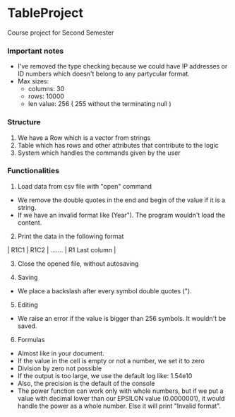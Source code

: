 # TableProject
Course project for Second Semester

### Important notes ###
- I've removed the type checking because we could have IP addresses or ID numbers which doesn't belong to any partycular format.
- Max sizes:
  + columns: 30
  + rows: 10000
  + len value: 256 ( 255 without the terminating null )

### Structure
1. We have a Row which is a vector from strings
2. Table which has rows and other attributes that contribute to the logic
3. System which handles the commands given by the user

### Functionalities

1. Load data from csv file with "open" command
-  We remove the double quotes in the end and begin of the value if it is a string.
-  If we have an invalid format like (Year"). The program wouldn't load the content. 

2. Print the data in the following format
    
| R1C1 | R1C2 | ....... | R1 Last column | 

3. Close the opened file, without autosaving

4. Saving
- We place a backslash after every symbol double quotes (").

5. Editing
- We raise an error if the value is bigger than 256 symbols. It wouldn't be saved.

6. Formulas
-  Almost like in your document.
-  If the value in the cell is empty or not a number, we set it to zero
-  Division by zero not possible
-  If the output is too large, we use the default log like: 1.54e10
-  Also, the precision is the default of the console
-  The power function can work only with whole numbers, but if we put a value with decimal lower than our EPSILON value (0.0000001), it would handle the power as a whole number. Else it will print "Invalid format".
